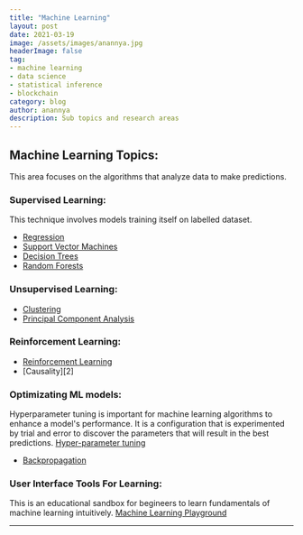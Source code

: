 ```yaml
---
title: "Machine Learning"
layout: post
date: 2021-03-19
image: /assets/images/anannya.jpg
headerImage: false
tag:
- machine learning
- data science
- statistical inference
- blockchain
category: blog
author: anannya
description: Sub topics and research areas 
---
```


## Machine Learning Topics:
This area focuses on the algorithms that analyze data to make predictions.


### Supervised Learning:
This technique involves models training itself on labelled dataset.

- [Regression](#evidence)
- [Support Vector Machines](#evidence)
- [Decision Trees](#evidence)
- [Random Forests](#evidence)


### Unsupervised Learning:

- [Clustering](#evidence)
- [Principal Component Analysis](#evidence)

### Reinforcement Learning:

- [Reinforcement Learning][1]
- [Causality][2]


### Optimizating ML models:

Hyperparameter tuning is important for machine learning algorithms to enhance a model's performance. It is a configuration that is experimented by trial and error to discover 
the parameters that will result in the best predictions. [Hyper-parameter tuning][1]
- [Backpropagation][1]


### User Interface Tools For Learning:

This is an educational sandbox for begineers to learn fundamentals of machine learning intuitively. [Machine Learning Playground][1]


---

[1]:https://ml-playground.com/




